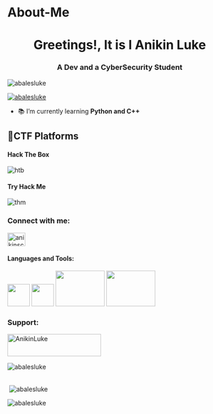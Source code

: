 # About-Me
### <h1 align="center">Greetings!, It is I Anikin Luke</h1>
<h3 align="center">A Dev and a CyberSecurity Student</h3>

<p align="left"> <img src="https://komarev.com/ghpvc/?username=abalesluke&label=Profile%20views&color=0e75b6&style=flat" alt="abalesluke" /> </p>

<p align="left"> <a href="https://github.com/ryo-ma/github-profile-trophy"><img src="https://github-profile-trophy.vercel.app/?username=abalesluke" alt="abalesluke" /></a> </p>

- 📚 I’m currently learning **Python and C++**
## 🏁CTF Platforms
#### Hack The Box
![htb](http://www.hackthebox.eu/badge/image/407532)
#### Try Hack Me
![thm](https://github.com/abalesluke/abalesluke/blob/main/ninjutsu354.png)

<h3 align="left">Connect with me:</h3>
<p align="left">
<a href="https://fb.com/anikinscorpion" target="blank"><img align="center" src="https://cdn.jsdelivr.net/npm/simple-icons@3.0.1/icons/facebook.svg" alt="anikinscorpion" height="30" width="40" /></a>
</p>

#### Languages and Tools:

<img src="https://github.com/abalesluke/abalesluke/blob/main/logo/python.png" height="50" width="50"> <img src="https://github.com/abalesluke/abalesluke/blob/main/logo/c%2B%2B.png" height="50" width="50"> <img src="https://github.com/abalesluke/abalesluke/blob/main/logo/kali%20logo%20png.png" height="80" width="110"> <img src="https://github.com/abalesluke/abalesluke/blob/main/logo/kali%20logo%202%20png.png" height="80" width="110">

<h3 align="left">Support:</h3>
<p><a href="https://www.buymeacoffee.com/AnikinLuke"> <img align="left" src="https://cdn.buymeacoffee.com/buttons/v2/default-yellow.png" height="50" width="210" alt="AnikinLuke" /></a></p><br><br>
<br>
<p><img align="left" src="https://github-readme-stats.vercel.app/api/top-langs?username=abalesluke&show_icons=true&locale=en&layout=compact" alt="abalesluke" /></p>
<br>
<br>

<p>&nbsp;<img align="center" src="https://github-readme-stats.vercel.app/api?username=abalesluke&show_icons=true&locale=en" alt="abalesluke" /></p>

<p><img align="center" src="https://github-readme-streak-stats.herokuapp.com/?user=abalesluke&" alt="abalesluke" /></p>
